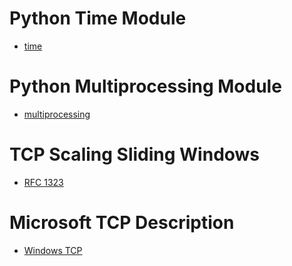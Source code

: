 # Python Time Module
- [time](https://docs.python.org/3/library/time.html)

# Python Multiprocessing Module
- [multiprocessing](https://docs.python.org/3/library/multiprocessing.html)

# TCP Scaling Sliding Windows
- [RFC 1323](https://www.rfc-editor.org/rfc/rfc1323#page-8)

# Microsoft TCP Description
- [Windows TCP](https://learn.microsoft.com/en-us/troubleshoot/windows-server/networking/description-tcp-features)

